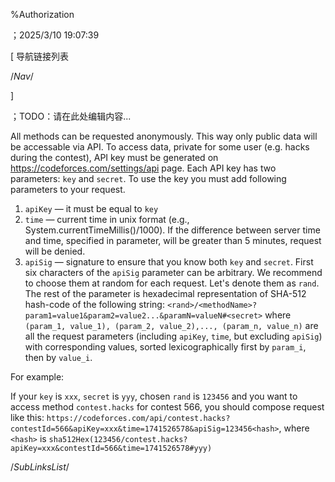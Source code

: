 ﻿
%Authorization

；2025/3/10 19:07:39


[ 导航链接列表

/*Nav*/

]

；TODO：请在此处编辑内容...



All methods can be requested anonymously. This way only public data will be accessable via API. To access data, private for some user (e.g. hacks during the contest), API key must be generated on https://codeforces.com/settings/api page. Each API key has two parameters: `key` and `secret`. To use the key you must add following parameters to your request.

1. `apiKey` — it must be equal to `key`
2. `time` — current time in unix format (e.g., System.currentTimeMillis()/1000). If the difference between server time and time, specified in parameter, will be greater than 5 minutes, request will be denied.
3. `apiSig` — signature to ensure that you know both `key` and `secret`. First six characters of the `apiSig` parameter can be arbitrary. We recommend to choose them at random for each request. Let's denote them as `rand`. The rest of the parameter is hexadecimal representation of SHA-512 hash-code of the following string: `<rand>/<methodName>?param1=value1&param2=value2...&paramN=valueN#<secret>` where `(param_1, value_1), (param_2, value_2),..., (param_n, value_n)` are all the request parameters (including `apiKey`, `time`, but excluding `apiSig`) with corresponding values, sorted lexicographically first by `param_i`, then by `value_i`.

For example:

If your `key` is `xxx`, `secret` is `yyy`, chosen `rand` is `123456` and you want to access method `contest.hacks` for contest 566, you should compose request like this: `https://codeforces.com/api/contest.hacks?contestId=566&apiKey=xxx&time=1741526578&apiSig=123456<hash>`, where `<hash>` is `sha512Hex(123456/contest.hacks?apiKey=xxx&contestId=566&time=1741526578#yyy)`





/*SubLinksList*/



